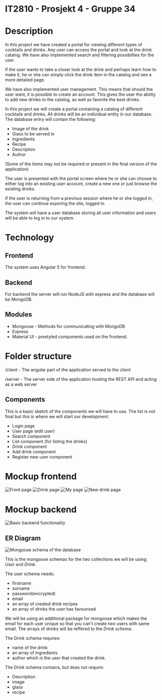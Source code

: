 # IT2810 - Prosjekt 4 - Gruppe 34

# Description

In this project we have created a portal for viewing different types of cocktails and drinks. Any user can access the portal and look at the drink catalog. We have also implemented search and filtering possibilites for the user.

If the user wants to take a closer look at the drink and perhaps learn how to make it, he or she can simply click the drink item in the catalog and see a more detailed page.

We have also implemented user management. This means that should the user want, it is possible to create an account. This gives the user the ability to add new drinks to the catalog, as well as favorite the best drinks.

In this project we will create a portal containing a catalog of different cocktails and drinks. All drinks will be an individual entity in our database. The database entry will contain the following:
* Image of the drink
* Glass to be served in
* Ingredients
* Recipe
* Description
* Author

(Some of the items may not be required or present in the final version of the application)

The user is presented with the portal screen where he or she can choose to either log into an existing user account, create a new one or just browse the existing drinks.

If the user is returning from a previous session where he or she logged in, the user can continue exporing the site, logged in.

The system will have a user database storing all user information and users will be able to log in to our system. 

# Technology

## Frontend
The system uses Angular 5 for frontend.

## Backend
For backend the server will run NodeJS with express and the database will be MongoDB.

## Modules
* Mongoose - Methods for communicating with MongoDB
* Express
* Material UI - prestyled components used on the frontend.

# Folder structure

/client - The angular part of the application served to the client

/server - The server side of the application hosting the REST API and acting as a web server

## Components

This is a basic sketch of the components we will have to use. The list is not final but this is where we will start our development.

- Login page
- User page (edit user)
- Search component
- List component (for listing the drinks)
- Drink component
- Add drink component
- Register new user component

# Mockup frontend
![Front page](/README-Images/Mock1.png)
![Drink page](/README-Images/Mock2.png)
![My page](/README-Images/Mock3.png)
![New drink page](/README-Images/Mock4.png)


# Mockup backend
![Basic backend functionality](/README-Images/backendMockup.png)

## ER Diagram
![Mongoose schema of the database](/README-Images/databaseER.png)

This is the mongoose schemas for the two collections we will be using; _User_ and _Drink_.

The user schema needs:
* firstname
* surname
* password(encrypted)
* email
* an array of created drink recipes 
* an array of drinks the user has favourised

We will be using an additional package for mongoose which makes the email for each user unique so that you can't create two users with same email. 
The arrays of drinks will be reffered to the _Drink schema_.

The Drink schema requires:
* name of the drink
* an array of ingredients
* author which is the user that created the drink.

The Drink schema contains, but does not require:
* Description
* image
* glass
* recipe


